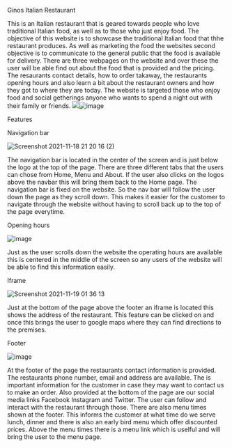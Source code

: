 Ginos Italian Restaurant

This is an Italian restaurant that is geared towards people who love traditional Italian food, as well as to those who just enjoy food. The objective of this website is to showcase the traditional Italian food that thhe restaurant produces. As well as marketing the food the websites second objective is to communicate to the general public that the food is available for delivery. There are three webpages on the website and over these the user will be able find out about the food that is provided and the pricing. The resaurants contact details, how to order takaway, the restaurants opening hours and also learn a bit about the restaurant owners and how they got to where they are today. The website is targeted those who enjoy food and social getherings anyone who wants to spend a night out with their family or friends. 
<img src="blob:chrome-untrusted://media-app/f3b792de-3f71-4eb3-9a3d-12a97229b8e9">![image](https://user-images.githubusercontent.com/91072896/142471353-316ca7b8-dccb-4e0d-a3ca-8ec6457ddbeb.png)

Features

Navigation bar 
    
![Screenshot 2021-11-18 21 20 16 (2)](https://user-images.githubusercontent.com/91072896/142500163-9e2641f5-e9ee-4319-982f-7adc6708f6f8.png)

The navigation bar is located in the center of the screen and is just below the logo at the top of the page. There are three different tabs that the users can chose from Home, Menu and About. If the user also clicks on the logos above the navbar this will bring them back to the Home page. The navigation bar is fixed on the website. So the nav bar will follow the user down the page as they scroll down. This makes it easier for the customer to navigate through the website without having to scroll back up to the top of the page everytime.
    
Opening hours    

![image](https://user-images.githubusercontent.com/91072896/142540035-bb951972-3bf1-4d93-adfd-cd107b48f29c.png)

Just as the user scrolls down the website the operating hours are available this is centered in the middle of the screen so any users of the website will be able to find this information easily.

Iframe

![Screenshot 2021-11-19 01 36 13](https://user-images.githubusercontent.com/91072896/142543062-76173656-8a87-4668-89a5-41dba32a01e3.png)

Just at the bottom of the page above the footer an iframe is located this shows the address of the restaurant. This feature can be clicked on and once this brings the user to google maps where they can find directions to the premises.

Footer

![image](https://user-images.githubusercontent.com/91072896/142547261-da3a94d9-facd-485f-a272-23b773f55e8a.png)

At the footer of the page the restaurants contact information is provided. The restaurants phone number, email and address are available. The is important information for the customer in case they may want to contact us to make an order. Also provided at the bottom of the page are our social media links Facebook Instagram and Twitter. The user can follow and interact with the restaurant through those. There are also menu times shown at the footer. This informs the customer at what time do we serve lunch, dinner and there is also an early bird menu which offer discounted prices. Above the menu times there is a menu link which is uselful and will bring the user to the menu page. 
